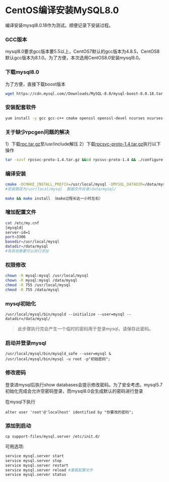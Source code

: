 # CentOS编译安装MySQL8.0


编译安装mysql8.0.18作为测试。顺便记录下安装过程。
<!--more-->

### GCC版本
mysql8.0要求gcc版本要5.5以上，CentOS7默认的gcc版本为4.8.5，CentOS8默认gcc版本为8.1.0。为了方便，本次选用CentOS8.0安装mysql8.0。



### 下载mysql8.0

为了方便，直接下载boost版本
```bash
wget https://cdn.mysql.com//Downloads/MySQL-8.0/mysql-boost-8.0.18.tar.gz #大小为185MB左右
```


### 安装配套软件

```bash
yum install -y gcc gcc-c++ cmake openssl openssl-devel ncurses ncurses-devel libaio-devel 
```


### 关于缺少rpcgen问题的解决

1）下载[rpc.tar.gz](https://www.dmesg.top:456/Middleware/mysql/rpc.tar.gz)至/usr/include解压
2）下载[rpcsvc-proto-1.4.tar.gz](https://www.dmesg.top:456/Middleware/mysql/rpcsvc-proto-1.4.tar.gz)执行以下操作

```bash
tar -xzvf rpcsvc-proto-1.4.tar.gz &&cd rpcsvc-proto-1.4 && ./configure && make && make install
```


### 编译安装

```bash
cmake -DCMAKE_INSTALL_PREFIX=/usr/local/mysql -DMYSQL_DATADIR=/data/mysql/ -DWITH_BOOST=boost -DFORCE_INSOURCE_BUILD=ON 
#安装路径为/usr/local/mysql  数据文件目录/data/mysql/
 
make && make install （make过程长达一小时左右）
```



### 增加配置文件

```bash
cat /etc/my.cnf
[mysqld]
server-id=1
port=3306
basedir=/usr/local/mysql
datadir=/data/mysql
#有其他需要可以另行添加
```


### 权限修改

```bash
chown -R mysql:mysql /usr/local/mysql
chown -R mysql:mysql /data/mysql
chmod -R 755 /usr/local/mysql
chmod -R 755 /data/mysql
```



### mysql初始化

```shell
/usr/local/mysql/bin/mysqld --initialize --user=mysql --datadir=/data/mysql/
```

> 此步骤执行完会产生一个临时的密码用于登录mysql，请保存此密码。

### 启动并登录mysql

```mysql
/usr/local/mysql/bin/mysqld_safe --user=mysql &
/usr/local/mysql/bin/mysql -u root -p"初始密码";
```


### 修改密码

登录进mysql后执行show databases会提示修改密码。为了安全考虑。mysql5.7初始化完成会允许空密码登录，而mysql8.0会生成默认的密码进行登录

在mysql下执行
```shell
alter user 'root'@'localhost' identified by "你要改的密码";
```



### 添加到启动

```shell
cp support-files/mysql.server /etc/init.d/
```

可用选项:  
```bash
service mysql.server start
service mysql.server stop
service mysql.server restart
service mysql.server reload #重载配置文件
service mysql.server status
```



